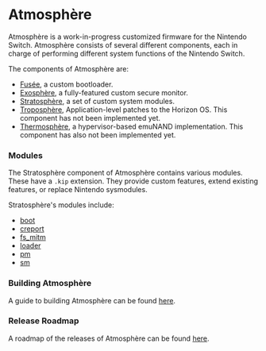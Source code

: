 # Atmosphère
Atmosphère is a work-in-progress customized firmware for the Nintendo Switch. Atmosphère consists of several different components, each in charge of performing different system functions of the Nintendo Switch.

The components of Atmosphère are:
+ [Fusée](../docs/components/fusee/fusee.md), a custom bootloader.
+ [Exosphère](../docs/components/exosphere.md), a fully-featured custom secure monitor.
+ [Stratosphère](../docs/components/stratosphere.md), a set of custom system modules.
+ [Troposphère](../docs/components/troposphere.md), Application-level patches to the Horizon OS. This component has not been implemented yet.
+ [Thermosphère](../docs/components/thermosphere.md), a hypervisor-based emuNAND implementation. This component has also not been implemented yet.

### Modules
The Stratosphère component of Atmosphère contains various modules. These have a `.kip` extension. They provide custom features, extend existing features, or replace Nintendo sysmodules.

Stratosphère's modules include:
+ [boot](../docs/modules/boot.md)
+ [creport](../docs/modules/creport.md)
+ [fs_mitm](../docs/modules/fs_mitm.md)
+ [loader](../docs/modules/loader.md)
+ [pm](../docs/modules/pm.md)
+ [sm](../docs/modules/sm.md)

### Building Atmosphère
A guide to building Atmosphère can be found [here](../docs/building.md).

### Release Roadmap
A roadmap of the releases of Atmosphère can be found [here](../docs/roadmap.md).
